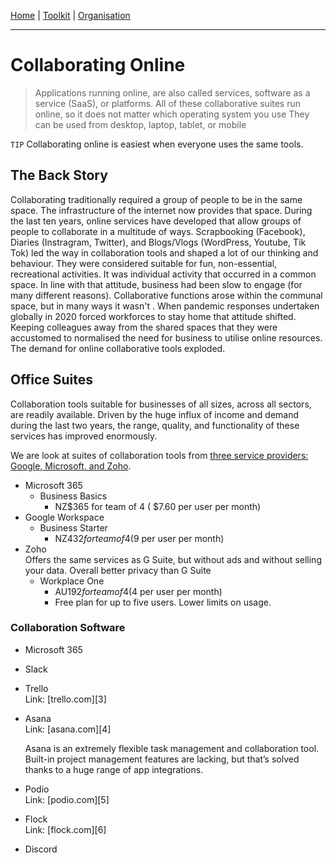 [Home](index.md) | [Toolkit](Toolkit.md) | [Organisation](Organisation.md)

---
# Collaborating Online

> Applications running online, are also called services, software as a service (SaaS), or platforms. 
> All of these collaborative suites run online, so it does not matter which operating system you use
> They can be used from desktop, laptop, tablet, or mobile

``TIP`` Collaborating online is easiest when everyone uses the same tools.

## The Back Story
Collaborating traditionally required a group of people to be in the same space. The infrastructure of the internet now provides that space. During the last ten years, online services have developed that allow groups of people to collaborate in a multitude of ways. Scrapbooking (Facebook), Diaries (Instragram, Twitter), and Blogs/Vlogs (WordPress, Youtube, Tik Tok) led the way in collaboration tools and shaped a lot of our thinking and behaviour. They were considered suitable for fun, non-essential, recreational activities. It was individual activity that occurred in a common space. In line with that attitude, business had been slow to engage (for many different reasons). Collaborative functions arose within the communal space, but in many ways it wasn't . When pandemic responses undertaken globally in 2020 forced workforces to stay home that attitude shifted. Keeping colleagues away from the shared spaces that they were accustomed to normalised the need for business to utilise online resources. The demand for online collaborative tools exploded. 

## Office Suites
Collaboration tools suitable for businesses of all sizes, across all sectors, are readily available. Driven by the huge influx of income and demand during the last two years, the range, quality, and functionality of these services has improved enormously. 

We are look at suites of collaboration tools from [three service providers: Google, Microsoft, and Zoho](OfficeSuites.md). 
  
* Microsoft 365  
    * Business Basics  
        * NZ$365 for team of 4 ( $7.60 per user per month)  
* Google Workspace  
    * Business Starter  
        * NZ$432 for team of 4 ($9 per user per month)  
* Zoho       
    Offers the same services as G Suite, but without ads and without selling your data. Overall better privacy than G Suite  
    * Workplace One
        * AU$192 for team of 4 ($4 per user per month)  
        * Free plan for up to five users. Lower limits on usage.  
  
### Collaboration Software  
  
* Microsoft 365  
* Slack  
* Trello  
    Link: [trello.com][3]  
  
* Asana  
    Link: [asana.com][4]  
      
    Asana is an extremely flexible task management and collaboration tool. Built-in project management features are lacking, but that’s solved thanks to a huge range of app integrations.  
  
* Podio  
    Link: [podio.com][5]  
  
* Flock  
    Link: [flock.com][6]  
  
* Discord  
